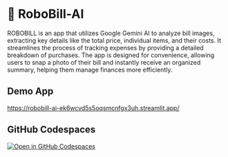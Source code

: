 # 🤖 RoboBill-AI 

ROBOBILL is an app that utilizes Google Gemini AI to analyze bill images, extracting key details like the total price, individual items, and their costs. It streamlines the process of tracking expenses by providing a detailed breakdown of purchases. The app is designed for convenience, allowing users to snap a photo of their bill and instantly receive an organized summary, helping them manage finances more efficiently.

## Demo App

https://robobill-ai-ek6wcvd5s5oqsmcnfgx3uh.streamlit.app/

## GitHub Codespaces

[![Open in GitHub Codespaces](https://github.com/codespaces/badge.svg)](https://codespaces.new/streamlit/app-starter-kit?quickstart=1)

